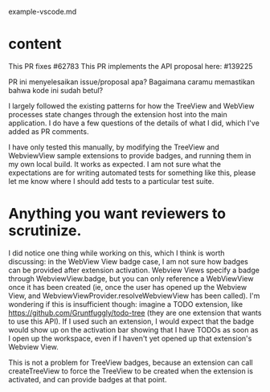 example-vscode.md



# content
This PR fixes #62783
This PR implements the API proposal here: #139225

PR ini menyelesaikan issue/proposal apa?
Bagaimana caramu memastikan bahwa kode ini sudah betul?


I largely followed the existing patterns for how the TreeView and WebView processes state changes through the extension host into the main application. I do have a few questions of the details of what I did, which I've added as PR comments.

I have only tested this manually, by modifying the TreeView and WebviewView sample extensions to provide badges, and running them in my own local build. It works as expected. I am not sure what the expectations are for writing automated tests for something like this, please let me know where I should add tests to a particular test suite.


# Anything you want reviewers to scrutinize.
I did notice one thing while working on this, which I think is worth discussing: in the WebView View badge case, I am not sure how badges can be provided after extension activation. Webview Views specify a badge through WebviewView.badge, but you can only reference a WebViewView once it has been created (ie, once the user has opened up the Webview View, and WebviewViewProvider.resolveWebviewView has been called). I'm wondering if this is insufficient though: imagine a TODO extension, like https://github.com/Gruntfuggly/todo-tree (they are one extension that wants to use this API). If I used such an extension, I would expect that the badge would show up on the activation bar showing that I have TODOs as soon as I open up the workspace, even if I haven't yet opened up that extension's Webview View.

This is not a problem for TreeView badges, because an extension can call createTreeView to force the TreeView to be created when the extension is activated, and can provide badges at that point.